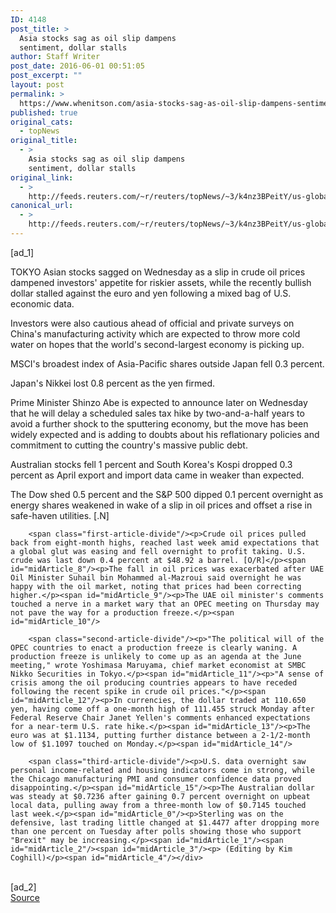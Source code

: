 ```yaml
---
ID: 4148
post_title: >
  Asia stocks sag as oil slip dampens
  sentiment, dollar stalls
author: Staff Writer
post_date: 2016-06-01 00:51:05
post_excerpt: ""
layout: post
permalink: >
  https://www.whenitson.com/asia-stocks-sag-as-oil-slip-dampens-sentiment-dollar-stalls/
published: true
original_cats:
  - topNews
original_title:
  - >
    Asia stocks sag as oil slip dampens
    sentiment, dollar stalls
original_link:
  - >
    http://feeds.reuters.com/~r/reuters/topNews/~3/k4nz3BPeitY/us-global-markets-idUSKCN0YN2XR
canonical_url:
  - >
    http://feeds.reuters.com/~r/reuters/topNews/~3/k4nz3BPeitY/us-global-markets-idUSKCN0YN2XR
---
```

 [ad_1]
<br><div id="articleText">
<span id="midArticle_start"/>

<span id="midArticle_0"/><span class="focusParagraph" readability="5"><p><span class="articleLocation">TOKYO</span> Asian stocks sagged on Wednesday as a slip in crude oil prices dampened investors' appetite for riskier assets, while the recently bullish dollar stalled against the euro and yen following a mixed bag of U.S. economic data.</p></span><span id="midArticle_1"/><p>Investors were also cautious ahead of official and private surveys on China's manufacturing activity which are expected to throw more cold water on hopes that the world's second-largest economy is picking up.</p><span id="midArticle_2"/><p>MSCI's broadest index of Asia-Pacific shares outside Japan fell 0.3 percent.</p><span id="midArticle_3"/><p>Japan's Nikkei lost 0.8 percent as the yen firmed.</p><span id="midArticle_4"/><p>Prime Minister Shinzo Abe is expected to announce later on Wednesday that he will delay a scheduled sales tax hike by two-and-a-half years to avoid a further shock to the sputtering economy, but the move has been widely expected and is adding to doubts about his reflationary policies and commitment to cutting the country's massive public debt.</p><span id="midArticle_5"/><p>Australian stocks fell 1 percent and South Korea's Kospi dropped 0.3 percent as April export and import data came in weaker than expected.</p><span id="midArticle_6"/><p>The Dow shed 0.5 percent and the S&amp;P 500 dipped 0.1 percent overnight as energy shares weakened in wake of a slip in oil prices and offset a rise in safe-haven utilities. [.N]</p><span id="midArticle_7"/>
        
        <span class="first-article-divide"/><p>Crude oil prices pulled back from eight-month highs, reached last week amid expectations that a global glut was easing and fell overnight to profit taking. U.S. crude was last down 0.4 percent at $48.92 a barrel. [O/R]</p><span id="midArticle_8"/><p>The fall in oil prices was exacerbated after UAE Oil Minister Suhail bin Mohammed al-Mazroui said overnight he was happy with the oil market, noting that prices had been correcting higher.</p><span id="midArticle_9"/><p>The UAE oil minister's comments touched a nerve in a market wary that an OPEC meeting on Thursday may not pave the way for a production freeze.</p><span id="midArticle_10"/>
        
        <span class="second-article-divide"/><p>"The political will of the OPEC countries to enact a production freeze is clearly waning. A production freeze is unlikely to come up as an agenda at the June meeting," wrote Yoshimasa Maruyama, chief market economist at SMBC Nikko Securities in Tokyo.</p><span id="midArticle_11"/><p>"A sense of crisis among the oil producing countries appears to have receded following the recent spike in crude oil prices."</p><span id="midArticle_12"/><p>In currencies, the dollar traded at 110.650 yen, having come off a one-month high of 111.455 struck Monday after Federal Reserve Chair Janet Yellen's comments enhanced expectations for a near-term U.S. rate hike.</p><span id="midArticle_13"/><p>The euro was at $1.1134, putting further distance between a 2-1/2-month low of $1.1097 touched on Monday.</p><span id="midArticle_14"/>
        
        <span class="third-article-divide"/><p>U.S. data overnight saw personal income-related and housing indicators come in strong, while the Chicago manufacturing PMI and consumer confidence data proved disappointing.</p><span id="midArticle_15"/><p>The Australian dollar was steady at $0.7236 after gaining 0.7 percent overnight on upbeat local data, pulling away from a three-month low of $0.7145 touched last week.</p><span id="midArticle_0"/><p>Sterling was on the defensive, last trading little changed at $1.4477 after dropping more than one percent on Tuesday after polls showing those who support "Brexit" may be increasing.</p><span id="midArticle_1"/><span id="midArticle_2"/><span id="midArticle_3"/><p> (Editing by Kim Coghill)</p><span id="midArticle_4"/></div>
<br>[ad_2]
<br><a href="http://feeds.reuters.com/~r/reuters/topNews/~3/k4nz3BPeitY/us-global-markets-idUSKCN0YN2XR">Source </a>